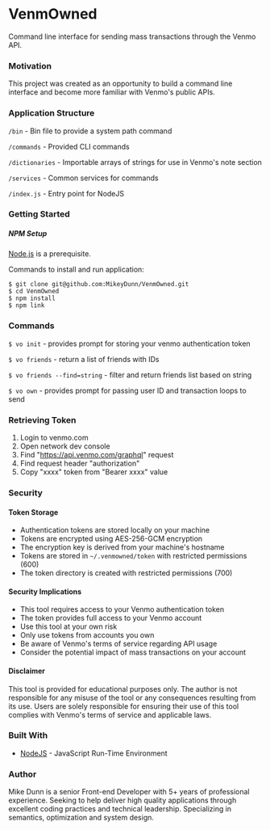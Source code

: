 # VenmOwned

Command line interface for sending mass transactions through the Venmo API.

### Motivation

This project was created as an opportunity to build a command line interface and become more familiar with Venmo's public APIs.

### Application Structure

`/bin` - Bin file to provide a system path command

`/commands` - Provided CLI commands

`/dictionaries` - Importable arrays of strings for use in Venmo's note section

`/services` - Common services for commands

`/index.js` - Entry point for NodeJS

### Getting Started

##### NPM Setup

[Node.js](https://nodejs.org) is a prerequisite.

Commands to install and run application:

```
$ git clone git@github.com:MikeyDunn/VenmOwned.git
$ cd VenmOwned
$ npm install
$ npm link
```

### Commands

`$ vo init` - provides prompt for storing your venmo authentication token

`$ vo friends` - return a list of friends with IDs

`$ vo friends --find=string` - filter and return friends list based on string

`$ vo own` - provides prompt for passing user ID and transaction loops to send

### Retrieving Token

1. Login to venmo.com
2. Open network dev console
3. Find "https://api.venmo.com/graphql" request
4. Find  request header "authorization"
5. Copy "xxxx" token from "Bearer xxxx" value

### Security

#### Token Storage
- Authentication tokens are stored locally on your machine
- Tokens are encrypted using AES-256-GCM encryption
- The encryption key is derived from your machine's hostname
- Tokens are stored in `~/.venmowned/token` with restricted permissions (600)
- The token directory is created with restricted permissions (700)

#### Security Implications
- This tool requires access to your Venmo authentication token
- The token provides full access to your Venmo account
- Use this tool at your own risk
- Only use tokens from accounts you own
- Be aware of Venmo's terms of service regarding API usage
- Consider the potential impact of mass transactions on your account

#### Disclaimer
This tool is provided for educational purposes only. The author is not responsible for any misuse of the tool or any consequences resulting from its use. Users are solely responsible for ensuring their use of this tool complies with Venmo's terms of service and applicable laws.

### Built With

* [NodeJS](https://nodejs.org/) - JavaScript Run-Time Environment

### Author

Mike Dunn is a senior Front-end Developer with 5+ years of professional experience. Seeking to help deliver high quality applications through excellent coding practices and technical leadership. Specializing in semantics, optimization and system design.
